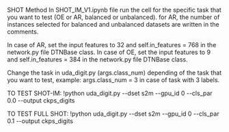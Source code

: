 SHOT Method
In SHOT_IM_V1.ipynb file run the cell for the specific task that you want to test (OE or AR, balanced or unbalanced).
for AR, the number of instances selected for balanced and unbalanced datasets are written in the comments.

In case of AR, set the input features to 32 and  self.in_features = 768 in the network.py file DTNBase class.
In case of OE, set the input features to 9 and self.in_features = 384 in the network.py file DTNBase class.

Change the task in uda_digit.py (args.class_num) depending of the task that you want to test, example: args.class_num = 3 in case of task with 3 labels.

TO TEST SHOT-IM:
!python uda_digit.py --dset s2m --gpu_id 0 --cls_par 0.0 --output ckps_digits 

TO TEST FULL SHOT:
!python uda_digit.py --dset s2m --gpu_id 0 --cls_par 0.1 --output ckps_digits 
